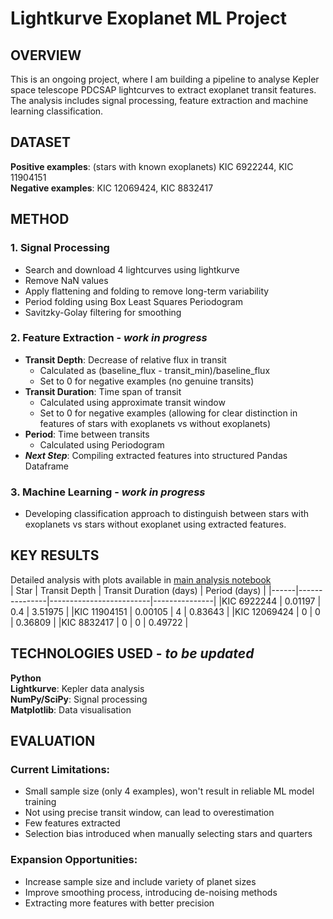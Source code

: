 # Lightkurve Exoplanet ML Project
## OVERVIEW 
This is an ongoing project, where I am building a pipeline to analyse Kepler space telescope PDCSAP lightcurves to extract exoplanet transit features. The analysis includes signal processing, feature extraction and machine learning classification.

## DATASET
**Positive examples**: (stars with known exoplanets) KIC 6922244, KIC 11904151 <br>
**Negative examples**: KIC 12069424, KIC 8832417 

## METHOD
### 1. Signal Processing
* Search and download 4 lightcurves using lightkurve
* Remove NaN values
* Apply flattening and folding to remove long-term variability
* Period folding using Box Least Squares Periodogram
* Savitzky-Golay filtering for smoothing
### 2. Feature Extraction - *work in progress*
* **Transit Depth**: Decrease of relative flux in transit
    * Calculated as (baseline_flux - transit_min)/baseline_flux
    * Set to 0 for negative examples (no genuine transits)
* **Transit Duration**: Time span of transit
    * Calculated using approximate transit window
    * Set to 0 for negative examples (allowing for clear distinction in features of stars with exoplanets vs without exoplanets)
* **Period**: Time between transits
    * Calculated using Periodogram 
* ***Next Step***: Compiling extracted features into structured Pandas Dataframe
### 3. Machine Learning - *work in progress*
* Developing classification approach to distinguish between stars with exoplanets vs stars without exoplanet using extracted features.

## KEY RESULTS
Detailed analysis with plots available in [main analysis notebook](project-code.ipynb) <br>
| Star | Transit Depth | Transit Duration (days) | Period (days) |
|------|---------------|-------------------------|---------------|
|KIC 6922244 | 0.01197 | 0.4 | 3.51975 |
|KIC 11904151 | 0.00105 | 4 | 0.83643 |
|KIC 12069424 | 0 | 0 | 0.36809 |
|KIC 8832417 | 0 | 0 | 0.49722 |

## TECHNOLOGIES USED - *to be updated*
**Python** <br>
**Lightkurve**: Kepler data analysis <br>
**NumPy/SciPy**: Signal processing <br>
**Matplotlib**: Data visualisation 

## EVALUATION 
### Current Limitations:
* Small sample size (only 4 examples), won't result in reliable ML model training
* Not using precise transit window, can lead to overestimation 
* Few features extracted 
* Selection bias introduced when manually selecting stars and quarters
### Expansion Opportunities:
* Increase sample size and include variety of planet sizes
* Improve smoothing process, introducing de-noising methods
* Extracting more features with better precision

